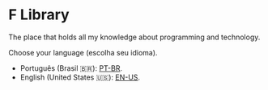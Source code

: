 # F Library
The place that holds all my knowledge about programming and technology.

Choose your language (escolha seu idioma).

- Português (Brasil 🇧🇷): [PT-BR](pt-br/pt-br.md).
- English (United States 🇺🇸): [EN-US](en-us/en-us.md).
